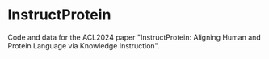 # InstructProtein
Code and data for the ACL2024 paper "InstructProtein: Aligning Human and Protein Language via Knowledge Instruction".

